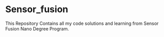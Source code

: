 # Sensor_fusion
This Repository Contains all my code solutions and learning from Sensor Fusion Nano Degree Program.
